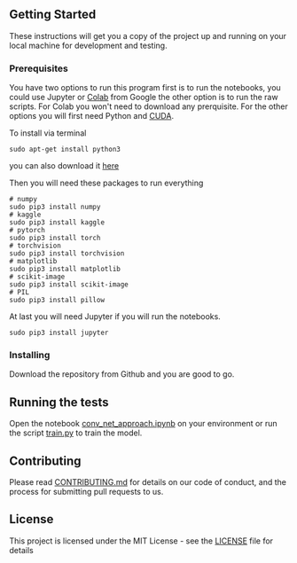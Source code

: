 ## Getting Started

These instructions will get you a copy of the project up and running on your local machine for development and testing.

### Prerequisites

You have two options to run this program first is to run the notebooks, you could use Jupyter or [Colab](https://colab.research.google.com/) from Google the other option is to run the raw scripts. For Colab you won't need to download any prerquisite. For the other options you will first need Python and [CUDA](https://developer.nvidia.com/cuda-10.0-download-archive).

To install via terminal
```
sudo apt-get install python3
```
you can also download it [here](https://www.python.org/downloads/)

Then you will need these packages to run everything
```
# numpy
sudo pip3 install numpy
# kaggle
sudo pip3 install kaggle
# pytorch
sudo pip3 install torch
# torchvision
sudo pip3 install torchvision
# matplotlib
sudo pip3 install matplotlib
# scikit-image
sudo pip3 install scikit-image
# PIL
sudo pip3 install pillow
```

At last you will need Jupyter if you will run the notebooks.
```
sudo pip3 install jupyter
```

### Installing

Download the repository from Github and you are good to go.

## Running the tests

Open the notebook [conv_net_approach.ipynb](notebooks/conv_net_approach.ipynb) on your environment or run the script [train.py](src/train.py) to train the model.

## Contributing

Please read [CONTRIBUTING.md](CONTRIBUTING.md) for details on our code of conduct, and the process for submitting pull requests to us.

## License

This project is licensed under the MIT License - see the [LICENSE](LICENSE) file for details

